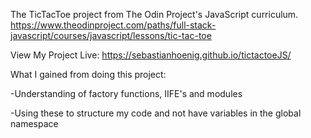 The TicTacToe project from The Odin Project's JavaScript curriculum. https://www.theodinproject.com/paths/full-stack-javascript/courses/javascript/lessons/tic-tac-toe

View My Project Live: https://sebastianhoenig.github.io/tictactoeJS/

What I gained from doing this project:

-Understanding of factory functions, IIFE's and modules

-Using these to structure my code and not have variables in the global namespace
